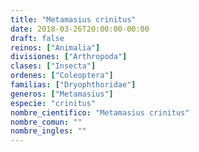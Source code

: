 ```yaml
---
title: "Metamasius crinitus"
date: 2018-03-26T20:00:00-00:00
draft: false
reinos: ["Animalia"]
divisiones: ["Arthropoda"]
clases: ["Insecta"]
ordenes: ["Coleoptera"]
familias: ["Dryophthoridae"]
generos: ["Metamasius"]
especie: "crinitus"
nombre_cientifico: "Metamasius crinitus"
nombre_comun: ""
nombre_ingles: ""
---
```

